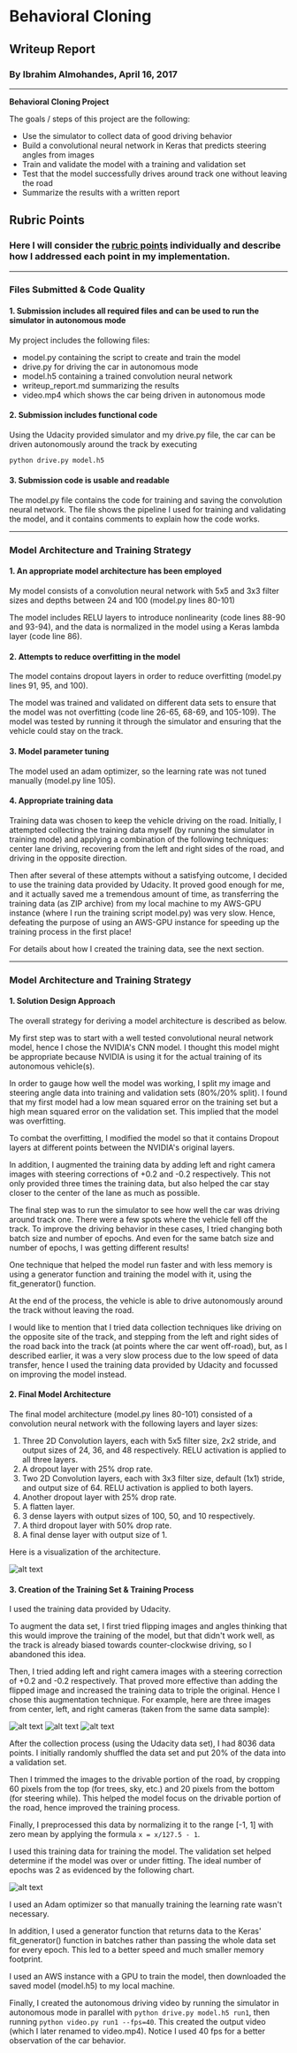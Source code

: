 # **Behavioral Cloning**

## Writeup Report

### By Ibrahim Almohandes, April 16, 2017
---

**Behavioral Cloning Project**

The goals / steps of this project are the following:
* Use the simulator to collect data of good driving behavior
* Build a convolutional neural network in Keras that predicts steering angles from images
* Train and validate the model with a training and validation set
* Test that the model successfully drives around track one without leaving the road
* Summarize the results with a written report


[//]: # (Image References)

[image1]: ./examples/cnn-architecture.png "Model Visualization"
[image2]: ./examples/center_2016_12_01_13_32_42_143.jpg "Center Camera Image"
[image3]: ./examples/left_2016_12_01_13_32_42_143.jpg "Left Camera Image"
[image4]: ./examples/right_2016_12_01_13_32_42_143.jpg "Right camera Image"
[image5]: ./examples/figure_1.png "Train/Valid MSE vs no. of epochs"
[video1]: ./video.mp4 "Autonomous Driving Video"


## Rubric Points
### Here I will consider the [rubric points](https://review.udacity.com/#!/rubrics/432/view) individually and describe how I addressed each point in my implementation.  

---
### Files Submitted & Code Quality

#### 1. Submission includes all required files and can be used to run the simulator in autonomous mode

My project includes the following files:
* model.py containing the script to create and train the model
* drive.py for driving the car in autonomous mode
* model.h5 containing a trained convolution neural network 
* writeup_report.md summarizing the results
* video.mp4 which shows the car being driven in autonomous mode

#### 2. Submission includes functional code
Using the Udacity provided simulator and my drive.py file, the car can be driven autonomously around the track by executing 
```sh
python drive.py model.h5
```

#### 3. Submission code is usable and readable

The model.py file contains the code for training and saving the convolution neural network. The file shows the pipeline I used for training and validating the model, and it contains comments to explain how the code works.

---

### Model Architecture and Training Strategy

#### 1. An appropriate model architecture has been employed

My model consists of a convolution neural network with 5x5 and 3x3 filter sizes and depths between 24 and 100 (model.py lines 80-101) 

The model includes RELU layers to introduce nonlinearity (code lines 88-90 and 93-94), and the data is normalized in the model using a Keras lambda layer (code line 86). 

#### 2. Attempts to reduce overfitting in the model

The model contains dropout layers in order to reduce overfitting (model.py lines 91, 95, and 100). 

The model was trained and validated on different data sets to ensure that the model was not overfitting (code line 26-65, 68-69, and 105-109). The model was tested by running it through the simulator and ensuring that the vehicle could stay on the track.

#### 3. Model parameter tuning

The model used an adam optimizer, so the learning rate was not tuned manually (model.py line 105).

#### 4. Appropriate training data

Training data was chosen to keep the vehicle driving on the road. Initially, I attempted collecting the training data myself (by running the simulator in training mode) and applying a combination of the following techniques: center lane driving, recovering from the left and right sides of the road, and driving in the opposite direction.

Then after several of these attempts without a satisfying outcome, I decided to use the training data provided by Udacity. It proved good enough for me, and it actually saved me a tremendous amount of time, as transferring the training data (as ZIP archive) from my local machine to my AWS-GPU instance (where I run the training script model.py) was very slow. Hence, defeating the purpose of using an AWS-GPU instance for speeding up the training process in the first place!

For details about how I created the training data, see the next section. 

---
### Model Architecture and Training Strategy

#### 1. Solution Design Approach

The overall strategy for deriving a model architecture is described as below.

My first step was to start with a well tested convolutional neural network model, hence I chose the NVIDIA's CNN model. I thought this model might be appropriate because NVIDIA is using it for the actual training of its autonomous vehicle(s). 

In order to gauge how well the model was working, I split my image and steering angle data into training and validation sets (80%/20% split). I found that my first model had a low mean squared error on the training set but a high mean squared error on the validation set. This implied that the model was overfitting. 

To combat the overfitting, I modified the model so that it contains Dropout layers at different points between the NVIDIA's original layers.

In addition, I augmented the training data by adding left and right camera images with steering corrections of +0.2 and -0.2 respectively. This not only provided three times the training data, but also helped the car stay closer to the center of the lane as much as possible.

The final step was to run the simulator to see how well the car was driving around track one. There were a few spots where the vehicle fell off the track. To improve the driving behavior in these cases, I tried changing both batch size and number of epochs. And even for the same batch size and number of epochs, I was getting different results!

One technique that helped the model run faster and with less memory is using a generator function and training the model with it, using the fit_generator() function.

At the end of the process, the vehicle is able to drive autonomously around the track without leaving the road.

I would like to mention that I tried data collection techniques like driving on the opposite site of the track, and stepping from the left and right sides of the road back into the track (at points where the car went off-road), but, as I described earlier, it was a very slow process due to the low speed of data transfer, hence I used the training data provided by Udacity and focussed on improving the model instead. 

#### 2. Final Model Architecture

The final model architecture (model.py lines 80-101) consisted of a convolution neural network with the following layers and layer sizes:

1. Three 2D Convolution layers, each with 5x5 filter size, 2x2 stride, and output sizes of 24, 36, and 48 respectively. RELU activation is applied to all three layers.
2. A dropout layer with 25% drop rate.
3. Two 2D Convolution layers, each with 3x3 filter size, default (1x1) stride, and output size of 64. RELU activation is applied to both layers.
4. Another dropout layer with 25% drop rate.
5. A flatten layer.
6. 3 dense layers with output sizes of 100, 50, and 10 respectively.
7. A third dropout layer with 50% drop rate.
8. A final dense layer with output size of 1.

Here is a visualization of the architecture.

![alt text][image1]

#### 3. Creation of the Training Set & Training Process

I used the training data provided by Udacity.

To augment the data set, I first tried flipping images and angles thinking that this would improve the training of the model, but that didn't work well, as the track is already biased towards counter-clockwise driving, so I abandoned this idea.

Then, I tried adding left and right camera images with a steering correction of +0.2 and -0.2 respectively. That proved more effective than adding the flipped image and increased the training data to triple the original. Hence I chose this augmentation technique. For example, here are three images from center, left, and right cameras (taken from the same data sample):

![alt text][image2]
![alt text][image3]
![alt text][image4]

After the collection process (using the Udacity data set), I had 8036 data points. I initially randomly shuffled the data set and put 20% of the data into a validation set. 

Then I trimmed the images to the drivable portion of the road, by cropping 60 pixels from the top (for trees, sky, etc.) and 20 pixels from the bottom (for steering while). This helped the model focus on the drivable portion of the road, hence improved the training process.

Finally, I preprocessed this data by normalizing it to the range [-1, 1] with zero mean by applying the formula ```x = x/127.5 - 1```.

I used this training data for training the model. The validation set helped determine if the model was over or under fitting. The ideal number of epochs was 2 as evidenced by the following chart.

![alt text][image5]

I used an Adam optimizer so that manually training the learning rate wasn't necessary.

In addition, I used a generator function that returns data to the Keras' fit_generator() function in batches rather than passing the whole data set for every epoch. This led to a better speed and much smaller memory footprint.

I used an AWS instance with a GPU to train the model, then downloaded the saved model (model.h5) to my local machine.

Finally, I created the autonomous driving video by running the simulator in autonomous mode in parallel with ```python drive.py model.h5 run1```, then running ```python video.py run1 --fps=40```. This created the output video (which I later renamed to video.mp4). Notice I used 40 fps for a better observation of the car behavior.

